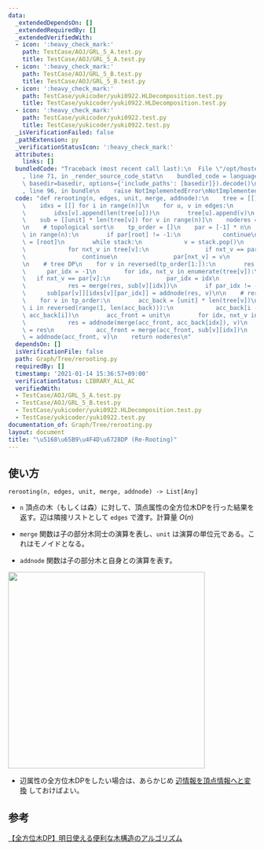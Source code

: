 ```yaml
---
data:
  _extendedDependsOn: []
  _extendedRequiredBy: []
  _extendedVerifiedWith:
  - icon: ':heavy_check_mark:'
    path: TestCase/AOJ/GRL_5_A.test.py
    title: TestCase/AOJ/GRL_5_A.test.py
  - icon: ':heavy_check_mark:'
    path: TestCase/AOJ/GRL_5_B.test.py
    title: TestCase/AOJ/GRL_5_B.test.py
  - icon: ':heavy_check_mark:'
    path: TestCase/yukicoder/yuki0922.HLDecomposition.test.py
    title: TestCase/yukicoder/yuki0922.HLDecomposition.test.py
  - icon: ':heavy_check_mark:'
    path: TestCase/yukicoder/yuki0922.test.py
    title: TestCase/yukicoder/yuki0922.test.py
  _isVerificationFailed: false
  _pathExtension: py
  _verificationStatusIcon: ':heavy_check_mark:'
  attributes:
    links: []
  bundledCode: "Traceback (most recent call last):\n  File \"/opt/hostedtoolcache/Python/3.9.6/x64/lib/python3.9/site-packages/onlinejudge_verify/documentation/build.py\"\
    , line 71, in _render_source_code_stat\n    bundled_code = language.bundle(stat.path,\
    \ basedir=basedir, options={'include_paths': [basedir]}).decode()\n  File \"/opt/hostedtoolcache/Python/3.9.6/x64/lib/python3.9/site-packages/onlinejudge_verify/languages/python.py\"\
    , line 96, in bundle\n    raise NotImplementedError\nNotImplementedError\n"
  code: "def rerooting(n, edges, unit, merge, addnode):\n    tree = [[] for i in range(n)]\n\
    \    idxs = [[] for i in range(n)]\n    for u, v in edges:\n        idxs[u].append(len(tree[v]))\n\
    \        idxs[v].append(len(tree[u]))\n        tree[u].append(v)\n        tree[v].append(u)\n\
    \    sub = [[unit] * len(tree[v]) for v in range(n)]\n    noderes = [unit] * n\n\
    \n    # topological sort\n    tp_order = []\n    par = [-1] * n\n    for root\
    \ in range(n):\n        if par[root] != -1:\n            continue\n        stack\
    \ = [root]\n        while stack:\n            v = stack.pop()\n            tp_order.append(v)\n\
    \            for nxt_v in tree[v]:\n                if nxt_v == par[v]:\n    \
    \                continue\n                par[nxt_v] = v\n                stack.append(nxt_v)\n\
    \n    # tree DP\n    for v in reversed(tp_order[1:]):\n        res = unit\n  \
    \      par_idx = -1\n        for idx, nxt_v in enumerate(tree[v]):\n         \
    \   if nxt_v == par[v]:\n                par_idx = idx\n                continue\n\
    \            res = merge(res, sub[v][idx])\n        if par_idx != -1:\n      \
    \      sub[par[v]][idxs[v][par_idx]] = addnode(res, v)\n\n    # rerooting DP\n\
    \    for v in tp_order:\n        acc_back = [unit] * len(tree[v])\n        for\
    \ i in reversed(range(1, len(acc_back))):\n            acc_back[i - 1] = merge(sub[v][i],\
    \ acc_back[i])\n        acc_front = unit\n        for idx, nxt_v in enumerate(tree[v]):\n\
    \            res = addnode(merge(acc_front, acc_back[idx]), v)\n            sub[nxt_v][idxs[v][idx]]\
    \ = res\n            acc_front = merge(acc_front, sub[v][idx])\n        noderes[v]\
    \ = addnode(acc_front, v)\n    return noderes\n"
  dependsOn: []
  isVerificationFile: false
  path: Graph/Tree/rerooting.py
  requiredBy: []
  timestamp: '2021-01-14 15:36:57+09:00'
  verificationStatus: LIBRARY_ALL_AC
  verifiedWith:
  - TestCase/AOJ/GRL_5_A.test.py
  - TestCase/AOJ/GRL_5_B.test.py
  - TestCase/yukicoder/yuki0922.HLDecomposition.test.py
  - TestCase/yukicoder/yuki0922.test.py
documentation_of: Graph/Tree/rerooting.py
layout: document
title: "\u5168\u65B9\u4F4D\u6728DP (Re-Rooting)"
---
```


## 使い方
`rerooting(n, edges, unit, merge, addnode) -> List[Any]`  
- `n` 頂点の木（もしくは森）に対して、頂点属性の全方位木DPを行った結果を返す。辺は隣接リストとして `edges` で渡す。計算量 $O(n)$

- `merge` 関数は子の部分木同士の演算を表し、`unit` は演算の単位元である。これはモノイドとなる。

- `addnode` 関数は子の部分木と自身との演算を表す。  
<img src="https://Neterukun1993.github.io/Library/rerooting.png" width="400">

- 辺属性の全方位木DPをしたい場合は、あらかじめ [辺情報を頂点情報へと変換](https://neterukun1993.github.io/Library/Graph/misc/edge_to_vertex.py) しておけばよい。

## 参考
[【全方位木DP】明日使える便利な木構造のアルゴリズム](https://qiita.com/keymoon/items/2a52f1b0fb7ef67fb89e)
